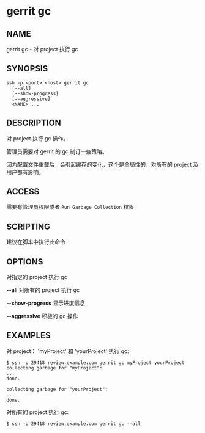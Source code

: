 # gerrit gc

## NAME
gerrit gc - 对 project 执行 gc

## SYNOPSIS
```
ssh -p <port> <host> gerrit gc
  [--all]
  [--show-progress]
  [--aggressive]
  <NAME> ...
```

## DESCRIPTION
对 project 执行 gc 操作。

管理员需要对 gerrit 的 gc 制订一些策略。

因为配置文件重载后，会引起缓存的变化，这个是全局性的，对所有的 project 及用户都有影响。

## ACCESS
需要有管理员权限或者 `Run Garbage Collection` 权限

## SCRIPTING
建议在脚本中执行此命令

## OPTIONS
**<NAME>**
	对指定的 project 执行 gc

**--all**
	对所有的 project 执行 gc

**--show-progress**
	显示进度信息

**--aggressive**
	积极的 gc 操作

## EXAMPLES

对 project： 'myProject' 和 'yourProject' 执行 gc:
```
$ ssh -p 29418 review.example.com gerrit gc myProject yourProject
collecting garbage for "myProject":
...
done.

collecting garbage for "yourProject":
...
done.
```

对所有的 project 执行 gc:
```
$ ssh -p 29418 review.example.com gerrit gc --all
```


